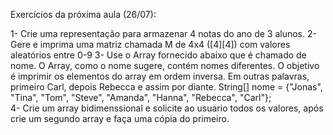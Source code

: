 Exercícios da próxima aula (26/07):

1- Crie uma representação para armazenar 4 notas do ano de 3 alunos.
2- Gere e imprima uma matriz chamada M de 4x4 ([4][4]) com valores aleatórios entre 0-9
3- Use o Array fornecido abaixo que é chamado de nome. O Array, como o nome sugere, contém nomes diferentes. O objetivo é imprimir os elementos do array em ordem inversa. Em outras palavras, primeiro Carl, depois Rebecca e assim por diante.
   String[] nome = {"Jonas", "Tina", "Tom", "Steve", "Amanda", "Hanna", "Rebecca", "Carl"};      
4- Crie um array bidimenssional e solicite ao usuario todos os valores, após crie um segundo array e faça uma cópia do primeiro.